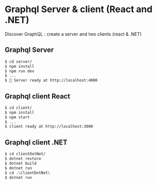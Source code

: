 # Graphql Server & client (React and .NET)

Discover GraphQL : create a server and two clients (react & .NET)

## Graphql Server

```bash
$ cd server/
$ npm install
$ npm run dev
$ ...
$ 🚀 Server ready at http://localhost:4000
```

## Graphql client React

```bash
$ cd client/
$ npm install
$ npm start
$ ...
$ client ready at http://localhost:3000
```

## Graphql client .NET

```bash
$ cd clientDotNet/
$ dotnet restore
$ dotnet build
$ dotnet run
$ cd .\ClientDotNet\
$ dotnet run
```
